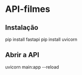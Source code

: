 # API-filmes

## Instalação
pip install fastapi
pip install uvicorn

## Abrir a API
uvicorn main:app --reload
